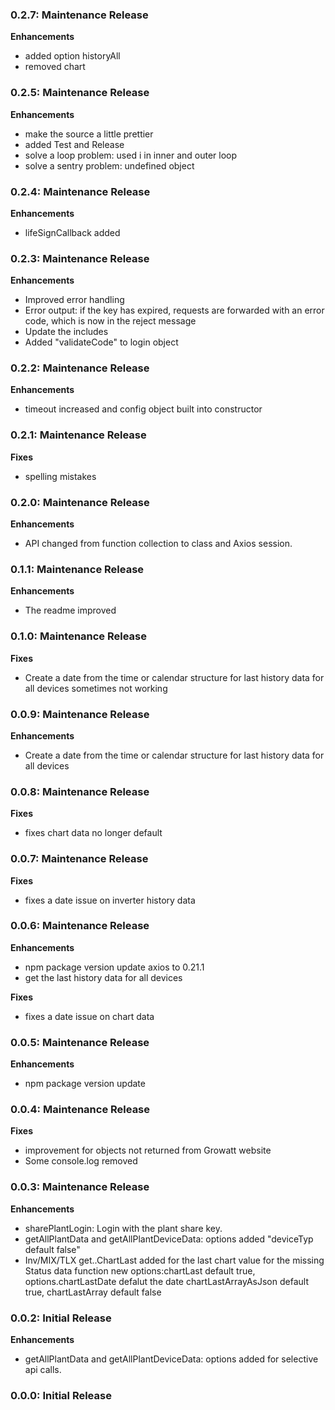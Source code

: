 ### 0.2.7: Maintenance Release

**Enhancements**

- added option historyAll
- removed chart

### 0.2.5: Maintenance Release

**Enhancements**

- make the source a little prettier
- added Test and Release
- solve a loop problem: used i in inner and outer loop
- solve a sentry problem: undefined object

### 0.2.4: Maintenance Release

**Enhancements**

- lifeSignCallback added

### 0.2.3: Maintenance Release

**Enhancements**

- Improved error handling
- Error output: if the key has expired, requests are forwarded with an error code, which is now in the reject message
- Update the includes
- Added "validateCode" to login object

### 0.2.2: Maintenance Release

**Enhancements**

- timeout increased and config object built into constructor

### 0.2.1: Maintenance Release

**Fixes**

- spelling mistakes

### 0.2.0: Maintenance Release

**Enhancements**

- API changed from function collection to class and Axios session.

### 0.1.1: Maintenance Release

**Enhancements**

- The readme improved

### 0.1.0: Maintenance Release

**Fixes**

- Create a date from the time or calendar structure for last history data for all devices sometimes not working

### 0.0.9: Maintenance Release

**Enhancements**

- Create a date from the time or calendar structure for last history data for all devices

### 0.0.8: Maintenance Release

**Fixes**

- fixes chart data no longer default

### 0.0.7: Maintenance Release

**Fixes**

- fixes a date issue on inverter history data

### 0.0.6: Maintenance Release

**Enhancements**

- npm package version update axios to 0.21.1
- get the last history data for all devices

**Fixes**

- fixes a date issue on chart data

### 0.0.5: Maintenance Release

**Enhancements**

- npm package version update

### 0.0.4: Maintenance Release

**Fixes**

- improvement for objects not returned from Growatt website
- Some console.log removed

### 0.0.3: Maintenance Release

**Enhancements**

- sharePlantLogin: Login with the plant share key.
- getAllPlantData and getAllPlantDeviceData: options added "deviceTyp default false"
- Inv/MIX/TLX get..ChartLast added for the last chart value for the missing Status data function
  new options:chartLast default true, options.chartLastDate defalut the date
  chartLastArrayAsJson default true, chartLastArray default false

### 0.0.2: Initial Release

**Enhancements**

- getAllPlantData and getAllPlantDeviceData: options added for selective api calls.

### 0.0.0: Initial Release
